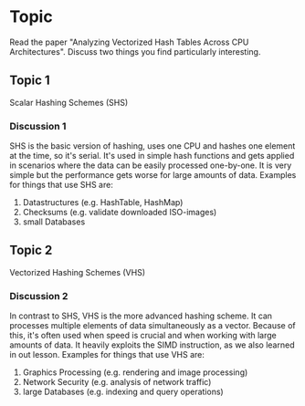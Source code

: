 # Topic

Read the paper "Analyzing Vectorized Hash Tables Across CPU Architectures".
Discuss two things you find particularly interesting.

## Topic 1

Scalar Hashing Schemes (SHS)

### Discussion 1

SHS is the basic version of hashing, uses one CPU and hashes one element at the time, so it's serial.
It's used in simple hash functions and gets applied in scenarios where the data can be easily processed one-by-one.
It is very simple but the performance gets worse for large amounts of data.
Examples for things that use SHS are:

1. Datastructures (e.g. HashTable, HashMap)
2. Checksums (e.g. validate downloaded ISO-images)
3. small Databases

## Topic 2

Vectorized Hashing Schemes (VHS)

### Discussion 2

In contrast to SHS, VHS is the more advanced hashing scheme. It can processes multiple elements of data simultaneously as a vector.
Because of this, it's often used when speed is crucial and when working with large amounts of data.
It heavily exploits the SIMD instruction, as we also learned in out lesson.
Examples for things that use VHS are:

1. Graphics Processing (e.g. rendering and image processing)
2. Network Security (e.g. analysis of network traffic)
3. large Databases (e.g. indexing and query operations)